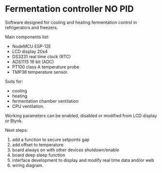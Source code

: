 # Fermentation controller NO PID


Software designed for cooling and heating fermentation control in refrigerators and freezers.

Main components list:
- NodeMCU ESP-12E
- LCD display 20x4
- DS3231 real time clock (RTC)
- ADS1115 16 bit (ADC)
- PT100 class A temperature probe
- TMP36 temperature sensor.

Suits for:
- cooling
- heating
- fermentation chamber ventilation
- CPU ventilation.

Working parameters can be enabled, disabled or modified from LCD display or Blynk.

Next steps:
1) add a function to secure setpoints gap
2) add offset to temperature
3) board always on with other devices shutdown/enable
4) board deep sleep function
5) interface development to display and modify real time data and/or web
6) wiring diagram.
